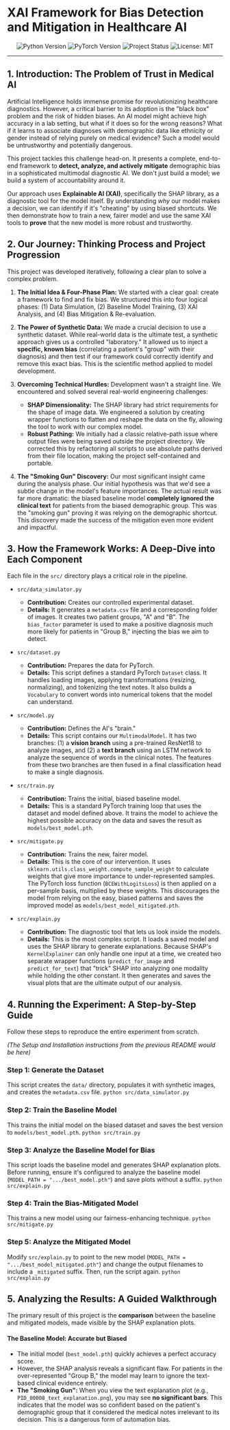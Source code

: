 # XAI Framework for Bias Detection and Mitigation in Healthcare AI

<p align="center">
  <img src="https://img.shields.io/badge/python-3.9+-blue.svg" alt="Python Version"/>
  <img src="https://img.shields.io/badge/pytorch-2.0+-ee4c2c.svg" alt="PyTorch Version"/>
  <img src="https://img.shields.io/badge/status-complete-brightgreen.svg" alt="Project Status"/>
  <img src="https://img.shields.io/badge/License-MIT-yellow.svg" alt="License: MIT"/>
</p>

---

## 1. Introduction: The Problem of Trust in Medical AI

Artificial Intelligence holds immense promise for revolutionizing healthcare diagnostics. However, a critical barrier to its adoption is the "black box" problem and the risk of hidden biases. An AI model might achieve high accuracy in a lab setting, but what if it does so for the wrong reasons? What if it learns to associate diagnoses with demographic data like ethnicity or gender instead of relying purely on medical evidence? Such a model would be untrustworthy and potentially dangerous.

This project tackles this challenge head-on. It presents a complete, end-to-end framework to **detect, analyze, and actively mitigate** demographic bias in a sophisticated multimodal diagnostic AI. We don't just build a model; we build a system of accountability around it.

Our approach uses **Explainable AI (XAI)**, specifically the SHAP library, as a diagnostic tool for the model itself. By understanding *why* our model makes a decision, we can identify if it's "cheating" by using biased shortcuts. We then demonstrate how to train a new, fairer model and use the same XAI tools to **prove** that the new model is more robust and trustworthy.

## 2. Our Journey: Thinking Process and Project Progression

This project was developed iteratively, following a clear plan to solve a complex problem.

1.  **The Initial Idea & Four-Phase Plan:** We started with a clear goal: create a framework to find and fix bias. We structured this into four logical phases: (1) Data Simulation, (2) Baseline Model Training, (3) XAI Analysis, and (4) Bias Mitigation & Re-evaluation.

2.  **The Power of Synthetic Data:** We made a crucial decision to use a synthetic dataset. While real-world data is the ultimate test, a synthetic approach gives us a controlled "laboratory." It allowed us to inject a **specific, known bias** (correlating a patient's "group" with their diagnosis) and then test if our framework could correctly identify and remove this exact bias. This is the scientific method applied to model development.

3.  **Overcoming Technical Hurdles:** Development wasn't a straight line. We encountered and solved several real-world engineering challenges:
    *   **SHAP Dimensionality:** The SHAP library had strict requirements for the shape of image data. We engineered a solution by creating wrapper functions to flatten and reshape the data on the fly, allowing the tool to work with our complex model.
    *   **Robust Pathing:** We initially had a classic relative-path issue where output files were being saved outside the project directory. We corrected this by refactoring all scripts to use absolute paths derived from their file location, making the project self-contained and portable.

4.  **The "Smoking Gun" Discovery:** Our most significant insight came during the analysis phase. Our initial hypothesis was that we'd see a subtle change in the model's feature importances. The actual result was far more dramatic: the biased baseline model **completely ignored the clinical text** for patients from the biased demographic group. This was the "smoking gun" proving it was relying on the demographic shortcut. This discovery made the success of the mitigation even more evident and impactful.

## 3. How the Framework Works: A Deep-Dive into Each Component

Each file in the `src/` directory plays a critical role in the pipeline.

-   `src/data_simulator.py`
    -   **Contribution:** Creates our controlled experimental dataset.
    -   **Details:** It generates a `metadata.csv` file and a corresponding folder of images. It creates two patient groups, "A" and "B". The `bias_factor` parameter is used to make a positive diagnosis much more likely for patients in "Group B," injecting the bias we aim to detect.

-   `src/dataset.py`
    -   **Contribution:** Prepares the data for PyTorch.
    -   **Details:** This script defines a standard PyTorch `Dataset` class. It handles loading images, applying transformations (resizing, normalizing), and tokenizing the text notes. It also builds a `Vocabulary` to convert words into numerical tokens that the model can understand.

-   `src/model.py`
    -   **Contribution:** Defines the AI's "brain."
    -   **Details:** This script contains our `MultimodalModel`. It has two branches: (1) a **vision branch** using a pre-trained ResNet18 to analyze images, and (2) a **text branch** using an LSTM network to analyze the sequence of words in the clinical notes. The features from these two branches are then fused in a final classification head to make a single diagnosis.

-   `src/train.py`
    -   **Contribution:** Trains the initial, biased baseline model.
    -   **Details:** This is a standard PyTorch training loop that uses the dataset and model defined above. It trains the model to achieve the highest possible accuracy on the data and saves the result as `models/best_model.pth`.

-   `src/mitigate.py`
    -   **Contribution:** Trains the new, fairer model.
    -   **Details:** This is the core of our intervention. It uses `sklearn.utils.class_weight.compute_sample_weight` to calculate weights that give more importance to under-represented samples. The PyTorch loss function (`BCEWithLogitsLoss`) is then applied on a per-sample basis, multiplied by these weights. This discourages the model from relying on the easy, biased patterns and saves the improved model as `models/best_model_mitigated.pth`.

-   `src/explain.py`
    -   **Contribution:** The diagnostic tool that lets us look inside the models.
    -   **Details:** This is the most complex script. It loads a saved model and uses the SHAP library to generate explanations. Because SHAP's `KernelExplainer` can only handle one input at a time, we created two separate wrapper functions (`predict_for_image` and `predict_for_text`) that "trick" SHAP into analyzing one modality while holding the other constant. It then generates and saves the visual plots that are the ultimate output of our analysis.

## 4. Running the Experiment: A Step-by-Step Guide

Follow these steps to reproduce the entire experiment from scratch.

*(The Setup and Installation instructions from the previous README would be here)*

### Step 1: Generate the Dataset
This script creates the `data/` directory, populates it with synthetic images, and creates the `metadata.csv` file.
`python src/data_simulator.py`

### Step 2: Train the Baseline Model
This trains the initial model on the biased dataset and saves the best version to `models/best_model.pth`.
`python src/train.py`

### Step 3: Analyze the Baseline Model for Bias
This script loads the baseline model and generates SHAP explanation plots. Before running, ensure it's configured to analyze the baseline model (`MODEL_PATH = ".../best_model.pth"`) and save plots without a suffix.
`python src/explain.py`

### Step 4: Train the Bias-Mitigated Model
This trains a new model using our fairness-enhancing technique.
`python src/mitigate.py`

### Step 5: Analyze the Mitigated Model
Modify `src/explain.py` to point to the new model (`MODEL_PATH = ".../best_model_mitigated.pth"`) and change the output filenames to include a `_mitigated` suffix. Then, run the script again.
`python src/explain.py`

## 5. Analyzing the Results: A Guided Walkthrough

The primary result of this project is the **comparison** between the baseline and mitigated models, made visible by the SHAP explanation plots.

#### The Baseline Model: Accurate but Biased
- The initial model (`best_model.pth`) quickly achieves a perfect accuracy score.
- However, the SHAP analysis reveals a significant flaw. For patients in the over-represented "Group B," the model may learn to ignore the text-based clinical evidence entirely.
- **The "Smoking Gun":** When you view the text explanation plot (e.g., `PID_00008_text_explanation.png`), you may see **no significant bars**. This indicates that the model was so confident based on the patient's demographic group that it considered the medical notes irrelevant to its decision. This is a dangerous form of automation bias.
